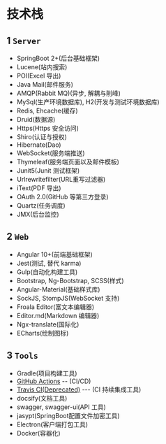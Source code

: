 # 技术栈

## 1 `Server`
- SpringBoot 2+(后台基础框架)
- Lucene(站内搜索)
- POI(Excel 导出)
- Java Mail(邮件服务)
- AMQP(Rabbit MQ)(异步, 解耦与削峰)
- MySql(生产环境数据库), H2(开发与测试环境数据库)
- Redis, Ehcache(缓存)
- Druid(数据源)
- Https(Https 安全访问)
- Shiro(认证与授权)
- Hibernate(Dao)
- WebSocket(服务端推送)
- Thymeleaf(服务端页面以及邮件模板)
- Junit5(Junit 测试框架)
- Urlrewritefilter(URL重写过滤器)
- iText(PDF 导出)
- OAuth 2.0(GitHub 等第三方登录)
- Quartz(任务调度)
- JMX(后台监控)

## 2 `Web`
- Angular 10+(前端基础框架)
- Jest(测试, 替代 karma)
- Gulp(自动化构建工具)
- Bootstrap, Ng-Bootstrap, SCSS(样式)
- Angular-Material(基础样式库)
- SockJS, StompJS(WebSocket 支持)
- Froala Editor(富文本编辑器)
- Editor.md(Markdown 编辑器)
- Ngx-translate(国际化)
- ECharts(绘制图标)

## 3 `Tools`
- Gradle(项目构建工具)
- [GitHub Actions](https://github.com/JavaFamilyClub/jfoa/actions) -- (CI/CD)
- [Travis CI(Deprecated)](https://travis-ci.org/github/JavaFamilyClub/jfoa) --- (CI 持续集成工具)
- docsify(文档工具)
- swagger, swagger-ui(API 工具)
- jasypt(SpringBoot配置文件加密工具)
- Electron(客户端打包工具)
- Docker(容器化)

